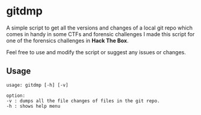 # gitdmp

A simple script to get all the versions and changes of a local git repo which comes in handy in some CTFs and forensic challenges
I made this script for one of the forensics challenges in **Hack The Box**.

Feel free to use and modify the script or suggest any issues or changes.

## Usage

```
usage: gitdmp [-h] [-v]

option:
-v : dumps all the file changes of files in the git repo.
-h : shows help menu
```

